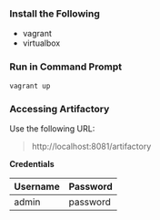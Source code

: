### Install the Following

- vagrant
- virtualbox

### Run in Command Prompt

```
vagrant up
```

### Accessing Artifactory

Use the following URL:

> http://localhost:8081/artifactory

**Credentials**

| Username    | Password     |
| ----------- | ------------ |
| admin | password |
